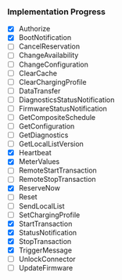 ### Implementation Progress

- [x] Authorize
- [x] BootNotification
- [ ] CancelReservation
- [ ] ChangeAvailability
- [ ] ChangeConfiguration
- [ ] ClearCache
- [ ] ClearChargingProfile
- [ ] DataTransfer
- [ ] DiagnosticsStatusNotification
- [ ] FirmwareStatusNotification
- [ ] GetCompositeSchedule
- [ ] GetConfiguration
- [ ] GetDiagnostics
- [ ] GetLocalListVersion
- [x] Heartbeat
- [x] MeterValues
- [ ] RemoteStartTransaction
- [ ] RemoteStopTransaction
- [x] ReserveNow
- [ ] Reset
- [ ] SendLocalList
- [ ] SetChargingProfile
- [x] StartTransaction
- [x] StatusNotification
- [x] StopTransaction
- [x] TriggerMessage
- [ ] UnlockConnector
- [ ] UpdateFirmware